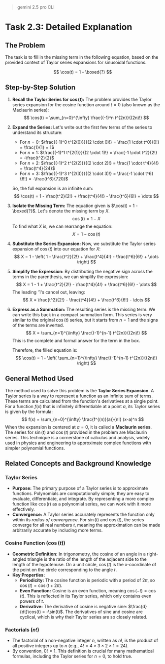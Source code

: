 >gemini 2.5 pro CLI

# Task 2.3: Detailed Explanation

## The Problem

The task is to fill in the missing term in the following equation, based on the provided context of Taylor series expansions for sinusoidal functions.

$$
\cos(t) = 1 - \boxed{?}
$$

## Step-by-Step Solution

1.  **Recall the Taylor Series for $\cos(t)$:**
    The problem provides the Taylor series expansion for the cosine function around $t=0$ (also known as the Maclaurin series):
    $$
    \cos(t) = \sum_{n=0}^{\infty} \frac{(-1)^n t^{2n}}{(2n)!}
    $$

2.  **Expand the Series:**
    Let's write out the first few terms of the series to understand its structure:
    -   For $n=0$: $\frac{(-1)^0 t^{2(0)}}{(2 \cdot 0)!} = \frac{1 \cdot t^0}{0!} = \frac{1}{1} = 1$
    -   For $n=1$: $\frac{(-1)^1 t^{2(1)}}{(2 \cdot 1)!} = \frac{-1 \cdot t^2}{2!} = -\frac{t^2}{2}$
    -   For $n=2$: $\frac{(-1)^2 t^{2(2)}}{(2 \cdot 2)!} = \frac{1 \cdot t^4}{4!} = \frac{t^4}{24}$
    -   For $n=3$: $\frac{(-1)^3 t^{2(3)}}{(2 \cdot 3)!} = \frac{-1 \cdot t^6}{6!} = -\frac{t^6}{720}$

    So, the full expansion is an infinite sum:
    $$
    \cos(t) = 1 - \frac{t^2}{2!} + \frac{t^4}{4!} - \frac{t^6}{6!} + \dots
    $$

3.  **Isolate the Missing Term:**
    The equation given is $\cos(t) = 1 - \boxed{?}$. Let's denote the missing term by $X$.
    $$
    \cos(t) = 1 - X
    $$
    To find what $X$ is, we can rearrange the equation:
    $$
    X = 1 - \cos(t)
    $$

4.  **Substitute the Series Expansion:**
    Now, we substitute the Taylor series expansion of $\cos(t)$ into our equation for $X$:
    $$
    X = 1 - \left( 1 - \frac{t^2}{2!} + \frac{t^4}{4!} - \frac{t^6}{6!} + \dots \right)
    $$

5.  **Simplify the Expression:**
    By distributing the negative sign across the terms in the parenthesis, we can simplify the expression:
    $$
    X = 1 - 1 + \frac{t^2}{2!} - \frac{t^4}{4!} + \frac{t^6}{6!} - \dots
    $$
    The leading '1's cancel out, leaving:
    $$
    X = \frac{t^2}{2!} - \frac{t^4}{4!} + \frac{t^6}{6!} - \dots
    $$

6.  **Express as a Summation:**
    The resulting series is the missing term. We can write this back in a compact summation form. This series is very similar to the original $\cos(t)$ series, but it starts from $n=1$ and the signs of the terms are inverted.
    $$
    X = \sum_{n=1}^{\infty} \frac{(-1)^{n-1} t^{2n}}{(2n)!}
    $$
    This is the complete and formal answer for the term in the box.

    Therefore, the filled equation is:
    $$
    \cos(t) = 1 - \left( \sum_{n=1}^{\infty} \frac{(-1)^{n-1} t^{2n}}{(2n)!} \right)
    $$

## General Method Used

The method used to solve this problem is the **Taylor Series Expansion**. A Taylor series is a way to represent a function as an infinite sum of terms. These terms are calculated from the function's derivatives at a single point. For a function $f(x)$ that is infinitely differentiable at a point $a$, its Taylor series is given by the formula:
$$
f(x) = \sum_{n=0}^{\infty} \frac{f^{(n)}(a)}{n!} (x-a)^n
$$
When the expansion is centered at $a=0$, it is called a **Maclaurin series**. The series for $\sin(t)$ and $\cos(t)$ provided in the problem are Maclaurin series. This technique is a cornerstone of calculus and analysis, widely used in physics and engineering to approximate complex functions with simpler polynomial functions.

## Related Concepts and Background Knowledge

### Taylor Series
-   **Purpose:** The primary purpose of a Taylor series is to approximate functions. Polynomials are computationally simple; they are easy to evaluate, differentiate, and integrate. By representing a more complex function like $\cos(t)$ as a polynomial series, we can work with it more effectively.
-   **Convergence:** A Taylor series accurately represents the function only within its *radius of convergence*. For $\sin(t)$ and $\cos(t)$, the series converge for all real numbers $t$, meaning the approximation can be made arbitrarily accurate by including more terms.

### Cosine Function ($\cos(t)$)
-   **Geometric Definition:** In trigonometry, the cosine of an angle in a right-angled triangle is the ratio of the length of the adjacent side to the length of the hypotenuse. On a unit circle, $\cos(t)$ is the x-coordinate of the point on the circle corresponding to the angle $t$.
-   **Key Properties:**
    -   **Periodicity:** The cosine function is periodic with a period of $2\pi$, so $\cos(t) = \cos(t + 2\pi)$.
    -   **Even Function:** Cosine is an even function, meaning $\cos(-t) = \cos(t)$. This is reflected in its Taylor series, which only contains even powers of $t$.
    -   **Derivative:** The derivative of cosine is negative sine: $\frac{d}{dt}\cos(t) = -\sin(t)$. The derivatives of sine and cosine are cyclical, which is why their Taylor series are so closely related.

### Factorials ($n!$)
-   The factorial of a non-negative integer $n$, written as $n!$, is the product of all positive integers up to $n$ (e.g., $4! = 4 \times 3 \times 2 \times 1 = 24$).
-   By convention, $0! = 1$. This definition is crucial for many mathematical formulas, including the Taylor series for $n=0$, to hold true.
